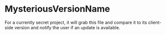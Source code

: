 # MysteriousVersionName
For a currently secret project, it will grab this file and compare it to its client-side version and notify the user if an update is available.
